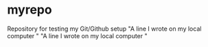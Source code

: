 # myrepo
Repository for testing my Git/Github setup
"A line I wrote on my local computer  " 
"A line I wrote on my local computer  " 
